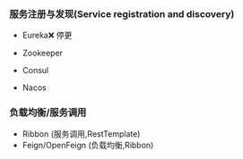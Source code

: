 ### 服务注册与发现(Service registration and discovery)

- Eureka:x: 停更

- Zookeeper

- Consul

- Nacos

### 负载均衡/服务调用

- Ribbon (服务调用,RestTemplate)
- Feign/OpenFeign (负载均衡,Ribbon)